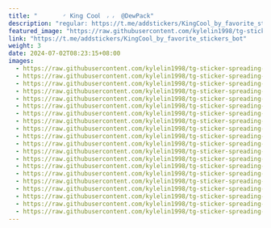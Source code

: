 ```yaml
---
title: "‌       ◜ 𝖪𝗂𝗇𝗀 𝖢𝗈𝗈𝗅  ៸ ៸  @DewPack"
description: "regular: https://t.me/addstickers/KingCool_by_favorite_stickers_bot"
featured_image: "https://raw.githubusercontent.com/kylelin1998/tg-sticker-spreading-worldwide-images/main/img/d930ee4c-ef8d-48a7-a9a3-ac1238e10d8b.jpg"
link: "https://t.me/addstickers/KingCool_by_favorite_stickers_bot"
weight: 3
date: 2024-07-02T08:23:15+08:00
images:
  - https://raw.githubusercontent.com/kylelin1998/tg-sticker-spreading-worldwide-images/main/img/d930ee4c-ef8d-48a7-a9a3-ac1238e10d8b.jpg
  - https://raw.githubusercontent.com/kylelin1998/tg-sticker-spreading-worldwide-images/main/img/b7efd1cf-74de-4e5f-becd-aea3da3a9a42.jpg
  - https://raw.githubusercontent.com/kylelin1998/tg-sticker-spreading-worldwide-images/main/img/27744963-d724-48a2-a4ef-9ab7d6059547.jpg
  - https://raw.githubusercontent.com/kylelin1998/tg-sticker-spreading-worldwide-images/main/img/3c59c4a9-a015-42f5-a944-0f0045636b82.jpg
  - https://raw.githubusercontent.com/kylelin1998/tg-sticker-spreading-worldwide-images/main/img/f12f4f9d-db8e-4cf8-91a3-8699eac21285.jpg
  - https://raw.githubusercontent.com/kylelin1998/tg-sticker-spreading-worldwide-images/main/img/c199c419-2070-417f-a275-8c7e83543e54.jpg
  - https://raw.githubusercontent.com/kylelin1998/tg-sticker-spreading-worldwide-images/main/img/bdf0a2b6-f8fa-45ce-8ca1-1bff5ac807fb.jpg
  - https://raw.githubusercontent.com/kylelin1998/tg-sticker-spreading-worldwide-images/main/img/0da316c0-17a5-49ae-8155-ce452589a5c8.jpg
  - https://raw.githubusercontent.com/kylelin1998/tg-sticker-spreading-worldwide-images/main/img/f2e7b11e-6b10-4103-93b3-c055baf2db73.jpg
  - https://raw.githubusercontent.com/kylelin1998/tg-sticker-spreading-worldwide-images/main/img/46aa9e50-476e-48f4-9295-67a706093f9d.jpg
  - https://raw.githubusercontent.com/kylelin1998/tg-sticker-spreading-worldwide-images/main/img/e381c43a-e514-4d04-a09c-d73c9fe5b7d6.jpg
  - https://raw.githubusercontent.com/kylelin1998/tg-sticker-spreading-worldwide-images/main/img/dc2e2fb9-d2bd-4cee-8d8b-e26981a5935d.jpg
  - https://raw.githubusercontent.com/kylelin1998/tg-sticker-spreading-worldwide-images/main/img/c12cfe12-d825-4f19-b0d0-5fcc59a97b15.jpg
  - https://raw.githubusercontent.com/kylelin1998/tg-sticker-spreading-worldwide-images/main/img/e641b794-3a29-41e1-b295-f25d3f15c7a3.jpg
  - https://raw.githubusercontent.com/kylelin1998/tg-sticker-spreading-worldwide-images/main/img/3562f560-af4f-4a7a-9635-1df6d32dec93.jpg
  - https://raw.githubusercontent.com/kylelin1998/tg-sticker-spreading-worldwide-images/main/img/280a0be2-3d7e-493c-bed0-08f48e1cf537.jpg
  - https://raw.githubusercontent.com/kylelin1998/tg-sticker-spreading-worldwide-images/main/img/e11d9aba-997f-4c88-a817-ce8d9b0014e5.jpg
  - https://raw.githubusercontent.com/kylelin1998/tg-sticker-spreading-worldwide-images/main/img/f1b12fce-f0fd-4444-a6a7-0d560fd54dc2.jpg
  - https://raw.githubusercontent.com/kylelin1998/tg-sticker-spreading-worldwide-images/main/img/e82302b9-c449-4314-aae2-0693bc021c87.jpg
  - https://raw.githubusercontent.com/kylelin1998/tg-sticker-spreading-worldwide-images/main/img/08ce6523-e8d3-4095-82ea-6c61b359c7be.jpg
---
```

